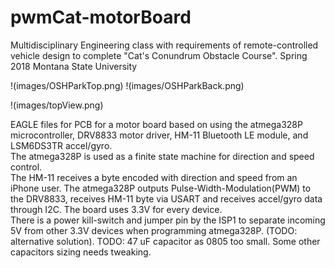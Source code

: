 # pwmCat-motorBoard
Multidisciplinary Engineering class with requirements of remote-controlled vehicle design to complete "Cat's Conundrum Obstacle Course".
Spring 2018
Montana State University

!(images/OSHParkTop.png)
!(images/OSHParkBack.png)

!(images/topView.png)

EAGLE files for PCB for a motor board based on using the atmega328P microcontroller, DRV8833 motor driver, HM-11 Bluetooth LE module, and LSM6DS3TR accel/gyro.  
The atmega328P is used as a finite state machine for direction and speed control.  
The HM-11 receives a byte encoded with direction and speed from an iPhone user.
The atmega328P outputs Pulse-Width-Modulation(PWM) to the DRV8833, receives HM-11 byte via USART and receives accel/gyro data through I2C.
The board uses 3.3V for every device.  
There is a power kill-switch and jumper pin by the ISP1 to separate incoming 5V from other 3.3V devices when programming atmega328P. (TODO: alternative solution).
TODO: 47 uF capacitor as 0805 too small. Some other capacitors sizing needs tweaking.
